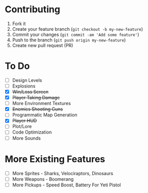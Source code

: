 # Contributing

1. Fork it
2. Create your feature branch (`git checkout -b my-new-feature`)
3. Commit your changes (`git commit -am 'Add some feature'`)
4. Push to the branch (`git push origin my-new-feature`)
5. Create new pull request (PR)

# To Do

- [ ] Design Levels
- [ ] Explosions
- [x] ~~Win/Loss Screen~~
- [x] ~~Player Taking Damage~~
- [ ] More Environment Textures
- [x] ~~Enemies Shooting Guns~~
- [ ] Programmatic Map Generation
- [x] ~~Player HUD~~
- [ ] Plot/Lore
- [ ] Code Optimization
- [ ] More Sounds

# More Existing Features

- [ ] More Sprites - Sharks, Velociraptors, Dinosaurs
- [ ] More Weapons - Boomerang
- [ ] More Pickups - Speed Boost, Battery For Yeti Pistol